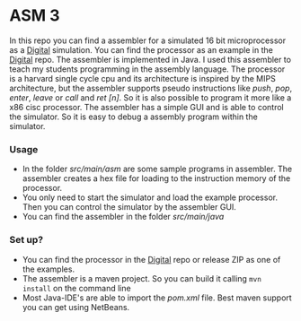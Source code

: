 # ASM 3 #

In this repo you can find a assembler for a simulated 16 bit microprocessor as a [Digital](https://github.com/hneemann/Digital/) 
simulation. You can find the processor as an example in the [Digital](https://github.com/hneemann/Digital/) repo.
The assembler is implemented in Java. I used this assembler to teach my students programming in the assembly language. 
The processor is a harvard single cycle cpu and its architecture is inspired by the MIPS architecture, but the assembler 
supports pseudo instructions like *push*, *pop*, *enter*, *leave* or *call* and *ret [n]*. 
So it is also possible to program it more like a x86 cisc processor. 
The assembler has a simple GUI and is able to control the simulator. So it is easy to debug a assembly program 
within the simulator. 

### Usage ###

* In the folder *src/main/asm* are some sample programs in assembler. 
  The assembler creates a hex file for loading to the instruction memory of the processor.
* You only need to start the simulator and load the example processor. Then you can control the simulator 
  by the assembler GUI.
* You can find the assembler in the folder *src/main/java*

### Set up? ###

* You can find the processor in the [Digital](https://github.com/hneemann/Digital/) repo or release ZIP as one of the examples.
* The assembler is a maven project. So you can build it calling `mvn install` on the command line
* Most Java-IDE's are able to import the *pom.xml* file. Best maven support you can get using NetBeans.
